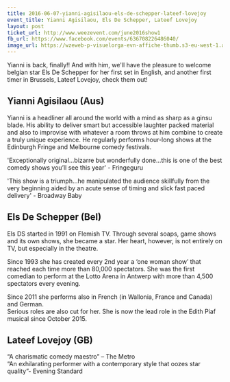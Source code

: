 ```yaml
---
title: 2016-06-07-yianni-agisilaou-els-de-schepper-lateef-lovejoy
event_title: Yianni Agisilaou, Els De Schepper, Lateef Lovejoy
layout: post
ticket_url: http://www.weezevent.com/june2016show1
fb_url: https://www.facebook.com/events/636708226486040/
image_url: https://wzeweb-p-visuelorga-evn-affiche-thumb.s3-eu-west-1.amazonaws.com/affiche_163436.thumb53700.1457604982.jpg
---
```

Yianni is back, finally!! And with him, we'll have the pleasure to welcome belgian star Els De Schepper for her first set in English, and another first timer in Brussels, Lateef Lovejoy, check them out!

## Yianni Agisilaou (Aus)
Yianni is a headliner all around the world with a mind as sharp as a ginsu blade. His ability to deliver smart but accessible laughter packed material and also to improvise with whatever a room throws at him combine to create a truly unique experience. He regularly performs hour-long shows at the Edinburgh Fringe and Melbourne comedy festivals.

'Exceptionally original…bizarre but wonderfully done…this is one of the best comedy shows you’ll see this year' - Fringeguru

'This show is a triumph…he manipulated the audience skillfully from the very beginning aided by an acute sense of timing and slick fast paced delivery' - Broadway Baby

## Els De Schepper (Bel)
Els DS started in 1991 on Flemish TV. Through several soaps, game shows and its own shows, she became a star. Her heart, however, is not entirely on TV, but especially in the theatre.

Since 1993 she has created every 2nd year a ‘one woman show’ that reached each time more than 80,000 spectators. She was the first comedian to perform at the Lotto Arena in Antwerp with more than 4,500 spectators every evening.

Since 2011 she performs also in French (in Wallonia, France and Canada) and German.  
Serious roles are also cut for her. She is now the lead role in the Edith Piaf musical since October 2015.

## Lateef Lovejoy (GB)
“A charismatic comedy maestro” – The Metro  
“An exhilarating performer with a contemporary style that oozes star quality”- Evening Standard  
